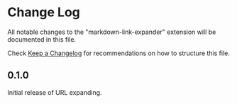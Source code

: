 # Change Log

All notable changes to the "markdown-link-expander" extension will be documented in this file.

Check [Keep a Changelog](http://keepachangelog.com/) for recommendations on how to structure this file.

## 0.1.0

Initial release of URL expanding.